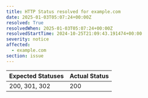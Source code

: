 ```yaml
---
title: HTTP Status resolved for example.com
date: 2025-01-03T05:07:24+00:00Z
resolved: True
resolvedWhen: 2025-01-03T05:07:24+00:00Z
resolvedStartTime: 2024-10-25T21:09:43.191474+00:00
severity: notice
affected:
  - example.com
section: issue
---
```


| Expected Statuses | Actual Status  |
|-------------------|----------------|
| 200, 301, 302 | 200 |
